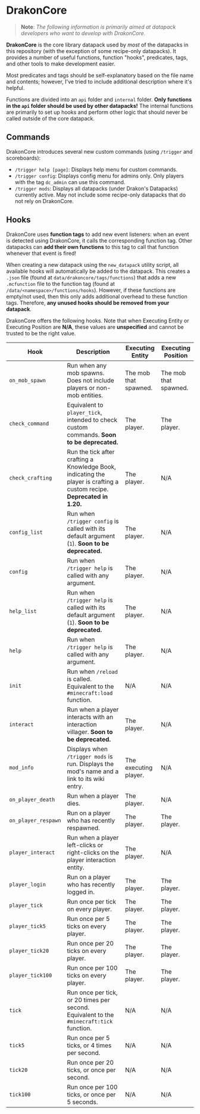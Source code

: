 # DrakonCore

> **Note**: *The following information is primarily aimed at datapack developers who want to develop with DrakonCore.*

**DrakonCore** is the core library datapack used by *most* of the datapacks in this repository (with the exception of some recipe-only datapacks). It provides a number of useful functions, function "hooks", predicates, tags, and other tools to make development easier.

Most predicates and tags should be self-explanatory based on the file name and contents; however, I've tried to include additional description where it's helpful.

Functions are divided into an `api` folder and `internal` folder. **Only functions in the `api` folder should be used by other datapacks!** The internal functions are primarily to set up hooks and perform other logic that should never be called outside of the core datapack.

## Commands

DrakonCore introduces several new custom commands (using `/trigger` and scoreboards):

* `/trigger help [page]`: Displays help menu for custom commands.
* `/trigger config`: Displays config menu for admins only. Only players with the tag `dc_admin` can use this command.
* `/trigger mods`: Displays all datapacks (under Drakon's Datapacks) currently active. May not include some recipe-only datapacks that do not rely on DrakonCore.

## Hooks

DrakonCore uses **function tags** to add new event listeners: when an event is detected using DrakonCore, it calls the corresponding function tag. Other datapacks can **add their own functions** to this tag to call that function whenever that event is fired!

When creating a new datapack using the `new_datapack` utility script, all available hooks will automatically be added to the datapack. This creates a `.json` file (found at `data/drakoncore/tags/functions`) that adds a new `.mcfunction` file to the function tag (found at `/data/<namespace>/functions/hooks`). However, if these functions are empty/not used, then this only adds additional overhead to these function tags. Therefore, **any unused hooks should be removed from your datapack**.

DrakonCore offers the following hooks. Note that when Executing Entity or Executing Position are **N/A**, these values are **unspecified** and cannot be trusted to be the right value.

| Hook | Description | Executing Entity | Executing Position |
| --- | --- | --- | --- |
| `on_mob_spawn` | Run when any mob spawns. Does not include players or non-mob entities. | The mob that spawned. | The mob that spawned. |
| `check_command` | Equivalent to `player_tick`, intended to check custom commands. **Soon to be deprecated.** | The player. | The player. |
| `check_crafting` | Run the tick after crafting a Knowledge Book, indicating the player is crafting a custom recipe. **Deprecated in 1.20.** | The player. | N/A
| `config_list` | Run when `/trigger config` is called with its default argument (`1`). **Soon to be deprecated.** | The player. | N/A |
| `config` | Run when `/trigger help` is called with any argument. | The player. | N/A |
| `help_list` | Run when `/trigger help` is called with its default argument (`1`). **Soon to be deprecated.** | The player. | N/A |
| `help` | Run when `/trigger help` is called with any argument. | The player. | N/A |
| `init` | Run when `/reload` is called. Equivalent to the `#minecraft:load` function. | N/A | N/A
| `interact` | Run when a player interacts with an interaction villager. **Soon to be deprecated.** | The player. | N/A |
| `mod_info` | Displays when `/trigger mods` is run. Displays the mod's name and a link to its wiki entry. | The executing player. | N/A |
| `on_player_death` | Run when a player dies. | The player. | N/A |
| `on_player_respawn` | Run on a player who has recently respawned. | The player. | The player. |
| `player_interact` | Run when a player left-clicks or right-clicks on the player interaction entity. | The player. | N/A |
| `player_login` | Run on a player who has recently logged in. | The player. | The player. |
| `player_tick` | Run once per tick on every player. | The player. | The player. |
| `player_tick5` | Run once per 5 ticks on every player. | The player. | The player. |
| `player_tick20` | Run once per 20 ticks on every player. | The player. | The player. |
| `player_tick100` | Run once per 100 ticks on every player. | The player. | The player. |
| `tick` | Run once per tick, or 20 times per second. Equivalent to the `#minecraft:tick` function. | N/A | N/A |
| `tick5` | Run once per 5 ticks, or 4 times per second. | N/A | N/A |
| `tick20` | Run once per 20 ticks, or once per second. | N/A | N/A |
| `tick100` | Run once per 100 ticks, or once per 5 seconds. | N/A | N/A |
